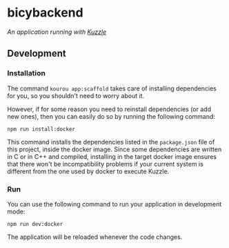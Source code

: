 # bicybackend

_An application running with [Kuzzle](https://github.com/kuzzleio/kuzzle)_

## Development

### Installation

The command `kourou app:scaffold` takes care of installing dependencies for you, so you shouldn't need to worry about it.

However, if for some reason you need to reinstall dependencies (or add new ones), then you can easily do so by running the following command:

`npm run install:docker`

This command installs the dependencies listed in the `package.json` file of this project, inside the docker image. Since some dependencies are written in C or in C++ and compiled, installing in the target docker image ensures that there won't be incompatibility problems if your current system is different from the one used by docker to execute Kuzzle.

### Run

You can use the following command to run your application in development mode:

`npm run dev:docker`

The application will be reloaded whenever the code changes.
